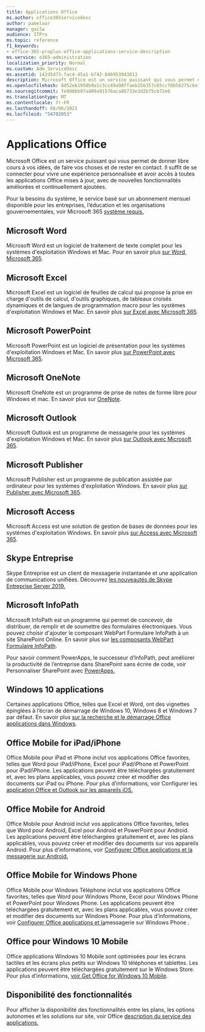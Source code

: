 ```yaml
---
title: Applications Office
ms.author: office365servicedesc
author: pamelaar
manager: gailw
audience: ITPro
ms.topic: reference
f1_keywords:
- office-365-proplus-office-applications-service-description
ms.service: o365-administration
localization_priority: Normal
ms.custom: Adm_ServiceDesc
ms.assetid: 142d5d73-fac4-45a1-b742-846953943813
description: Microsoft Office est un service puissant qui vous permet de donner libre cours à vos idées, de faire vos choses et de rester en contact. Il suffit de se connecter pour vivre une expérience personnalisée et avoir accès à toutes les applications Office mises à jour, avec de nouvelles fonctionnalités améliorées et continuellement ajoutées.
ms.openlocfilehash: 8d52eb1950b9a1c3cc49a98ffaeb156357c65ccf8b56275c6e11b608aaafc246
ms.sourcegitcommit: fe808bb97ad09a91576aca8b733e3d2b75cb72e6
ms.translationtype: MT
ms.contentlocale: fr-FR
ms.lasthandoff: 08/06/2021
ms.locfileid: "54702053"
---
```

# <a name="office-applications"></a>Applications Office

Microsoft Office est un service puissant qui vous permet de donner libre cours à vos idées, de faire vos choses et de rester en contact. Il suffit de se connecter pour vivre une expérience personnalisée et avoir accès à toutes les applications Office mises à jour, avec de nouvelles fonctionnalités améliorées et continuellement ajoutées.
  
Pour la besoins du système, le service basé sur un abonnement mensuel disponible pour les entreprises, l’éducation et les organisations gouvernementales, voir Microsoft 365 [système requis.](https://products.office.com/office-system-requirements/#Office365forBEG)
  
## <a name="microsoft-word"></a>Microsoft Word

Microsoft Word est un logiciel de traitement de texte complet pour les systèmes d'exploitation Windows et Mac. Pour en savoir plus [sur Word, Microsoft 365](https://www.microsoft.com/microsoft-365/word).

## <a name="microsoft-excel"></a>Microsoft Excel

Microsoft Excel est un logiciel de feuilles de calcul qui propose la prise en charge d'outils de calcul, d'outils graphiques, de tableaux croisés dynamiques et de langues de programmation macro pour les systèmes d'exploitation Windows et Mac. En savoir plus [sur Excel avec Microsoft 365](https://www.microsoft.com/microsoft-365/excel).
  
## <a name="microsoft-powerpoint"></a>Microsoft PowerPoint

Microsoft PowerPoint est un logiciel de présentation pour les systèmes d'exploitation Windows et Mac. En savoir plus [sur PowerPoint avec Microsoft 365](https://www.microsoft.com/microsoft-365/powerpoint).

## <a name="microsoft-onenote"></a>Microsoft OneNote

Microsoft OneNote est un programme de prise de notes de forme libre pour Windows et mac. En savoir plus sur [OneNote](https://www.microsoft.com/microsoft-365/onenote/digital-note-taking-app).
  
## <a name="microsoft-outlook"></a>Microsoft Outlook

Microsoft Outlook est un programme de messagerie pour les systèmes d'exploitation Windows et Mac. En savoir plus [sur Outlook avec Microsoft 365](https://www.microsoft.com/microsoft-365/outlook/outlook-personal-email-plans).
  
## <a name="microsoft-publisher"></a>Microsoft Publisher

Microsoft Publisher est un programme de publication assistée par ordinateur pour les systèmes d'exploitation Windows. En savoir plus [sur Publisher avec Microsoft 365](https://www.microsoft.com/microsoft-365/publisher).
  
## <a name="microsoft-access"></a>Microsoft Access

Microsoft Access est une solution de gestion de bases de données pour les systèmes d'exploitation Windows. En savoir plus [sur Access avec Microsoft 365](https://www.microsoft.com/microsoft-365/access).
  
## <a name="skype-for-business"></a>Skype Entreprise

Skype Entreprise est un client de messagerie instantanée et une application de communications unifiées. Découvrez [les nouveautés de Skype Entreprise Server 2019.](/skypeforbusiness/whats-new)
  
## <a name="microsoft-infopath"></a>Microsoft InfoPath

Microsoft InfoPath est un programme qui permet de concevoir, de distribuer, de remplir et de soumettre des formulaires électroniques. Vous pouvez choisir d'ajouter le composant WebPart Formulaire InfoPath à un site SharePoint Online. En savoir plus sur [les composants WebPart Formulaire InfoPath](https://go.microsoft.com/fwlink/p/?LinkId=271687).

Pour savoir comment PowerApps, le successeur d’InfoPath, peut améliorer la productivité de l’entreprise dans SharePoint sans écrire de code, voir Personnaliser SharePoint avec [PowerApps.](https://powerapps.microsoft.com/infopath/)
  
## <a name="windows-10-apps"></a>Windows 10 applications

Certaines applications Office, telles que Excel et Word, ont des vignettes épinglées à l’écran de démarrage de Windows 10, Windows 8 et Windows 7 par défaut. En savoir plus [sur la recherche et le démarrage Office applications dans Windows](https://support.microsoft.com/office/907ce545-6ae8-459b-8d9d-de6764a635d6).
  
## <a name="office-mobile-for-ipadiphone"></a>Office Mobile for iPad/iPhone

Office Mobile pour iPad et iPhone inclut vos applications Office favorites, telles que Word pour iPad/iPhone, Excel pour iPad/iPhone et PowerPoint pour iPad/iPhone. Les applications peuvent être téléchargées gratuitement et, avec les plans applicables, vous pouvez créer et modifier des documents sur iPad ou iPhone. Pour plus d’informations, voir Configurer les [application Office et Outlook sur les appareils iOS.](https://support.microsoft.com/office/0402b37e-49c4-4419-a030-f34c2013041f)

## <a name="office-mobile-for-android"></a>Office Mobile for Android

Office Mobile pour Android inclut vos applications Office favorites, telles que Word pour Android, Excel pour Android et PowerPoint pour Android. Les applications peuvent être téléchargées gratuitement et, avec les plans applicables, vous pouvez créer et modifier des documents sur vos appareils Android. Pour plus d’informations, voir [Configurer Office applications et la messagerie sur Android.](https://support.office.com/article/6ef2ebf2-fc2d-474a-be4a-5a801365c87f)

## <a name="office-mobile-for-windows-phone"></a>Office Mobile for Windows Phone

Office Mobile pour Windows Téléphone inclut vos applications Office favorites, telles que Word pour Windows Phone, Excel pour Windows Phone et PowerPoint pour Windows Phone. Les applications peuvent être téléchargées gratuitement et, avec les plans applicables, vous pouvez créer et modifier des documents sur Windows Phone. Pour plus d’informations, voir [Configurer Office applications et la](https://support.office.com/article/9bccc8b8-a321-4d0d-a45e-6e06a3438e43)messagerie sur Windows Phone .

## <a name="office-for-windows-10-mobile"></a>Office pour Windows 10 Mobile

Office applications Windows 10 Mobile sont optimisées pour les écrans tactiles et les écrans plus petits sur Windows 10 téléphones et tablettes. Les applications peuvent être téléchargées gratuitement sur le Windows Store. Pour plus d’informations, [voir Get Office for Windows 10 Mobile](https://products.office.com/mobile/office-mobile-apps-for-windows).
  
## <a name="feature-availability"></a>Disponibilité des fonctionnalités

Pour afficher la disponibilité des fonctionnalités entre les plans, les options autonomes et les solutions sur site, voir Office [description du service des applications.](office-applications-service-description.md)
